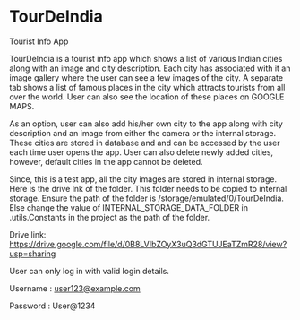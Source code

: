 # TourDeIndia
Tourist Info App

TourDeIndia is a tourist info app which shows a list of various Indian cities along with an image and city description. Each city has associated with it an image gallery where the user can see a few images of the city. A separate tab shows a list of famous places in the city which attracts tourists from all over the world. User can also see the location of these places on GOOGLE MAPS.

As an option, user can also add his/her own city to the app along with city description and an image from either the camera or the internal storage. These cities are stored in database and and can be accessed by the user each time user opens the app. User can also delete newly added cities, however, default cities in the app cannot be deleted.

Since, this is a test app, all the city images are stored in internal storage. Here is the drive lnk of the folder. This folder needs to be copied to internal storage. Ensure the path of the folder is /storage/emulated/0/TourDeIndia. Else change the value of INTERNAL_STORAGE_DATA_FOLDER in .utils.Constants in the project as the path of the folder.

Drive link: https://drive.google.com/file/d/0B8LVIbZOyX3uQ3dGTUJEaTZmR28/view?usp=sharing

User can only log in with valid login details.

Username : user123@example.com

Password : User@1234
